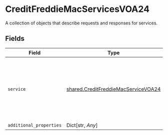 # CreditFreddieMacServicesVOA24

A collection of objects that describe requests and responses for services.


## Fields

| Field                                                                                                        | Type                                                                                                         | Required                                                                                                     | Description                                                                                                  |
| ------------------------------------------------------------------------------------------------------------ | ------------------------------------------------------------------------------------------------------------ | ------------------------------------------------------------------------------------------------------------ | ------------------------------------------------------------------------------------------------------------ |
| `service`                                                                                                    | [shared.CreditFreddieMacServiceVOA24](../../models/shared/creditfreddiemacservicevoa24.md)                   | :heavy_check_mark:                                                                                           | A collection of details related to a fulfillment service or product in terms of request, process and result. |
| `additional_properties`                                                                                      | Dict[str, *Any*]                                                                                             | :heavy_minus_sign:                                                                                           | N/A                                                                                                          |